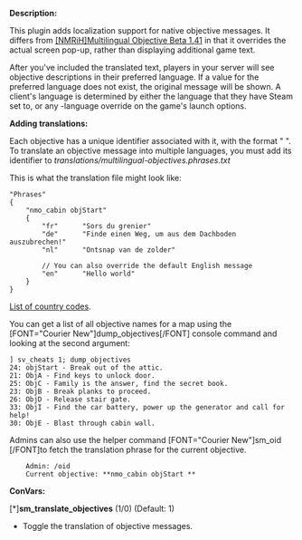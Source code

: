 **Description:**

This plugin adds localization support for native objective messages. 
It differs from [[NMRiH]Multilingual Objective Beta 1.41]("https://forums.alliedmods.net/showthread.php?p=2305894") in that it overrides the actual screen pop-up, rather than displaying additional game text.

After you've included the translated text, players in your server will see objective descriptions in their preferred language. If a value for the preferred language does not exist, the original message will be shown. A client's language is determined by either the language that they have Steam set to, or any -language override on the game's launch options.

**Adding translations:**

Each objective has a unique identifier associated with it, with the format "<map name> <objective name>".
To translate an objective message into multiple languages, you must add its identifier to *translations/multilingual-objectives.phrases.txt*

This is what the translation file might look like:

	
	"Phrases"
	{
		"nmo_cabin objStart"
		{
			"fr"      "Sors du grenier"
			"de"      "Finde einen Weg, um aus dem Dachboden auszubrechen!"
			"nl"      "Ontsnap van de zolder"

			// You can also override the default English message
			"en"      "Hello world"
		}
	}
	

[List of country codes]("https://www.iban.com/country-codes").

You can get a list of all objective names for a map using the [FONT="Courier New"]dump_objectives[/FONT] console command and looking at the second argument:

	] sv_cheats 1; dump_objectives
	24: objStart - Break out of the attic.
	21: ObjA - Find keys to unlock door.
	25: ObjC - Family is the answer, find the secret book.
	23: ObjB - Break planks to proceed.
	26: ObjD - Release stair gate.
	33: ObjI - Find the car battery, power up the generator and call for help!
	30: ObjE - Blast through cabin wall.


Admins can also use the helper command [FONT="Courier New"]sm_oid [/FONT]to fetch the translation phrase for the current objective.
```
	Admin: /oid
	Current objective: **nmo_cabin objStart **
```
**ConVars:**

[*]**sm_translate_objectives** (1/0) (Default: 1)
* Toggle the translation of objective messages.
